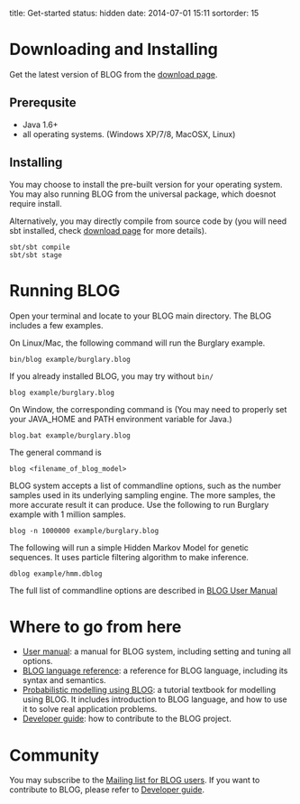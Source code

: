 title: Get-started
status: hidden
date: 2014-07-01 15:11
sortorder: 15

# Downloading and Installing
Get the latest version of BLOG from the 
[download page]({filename}download.md). 

## Prerequsite
- Java 1.6+
- all operating systems. (Windows XP/7/8, MacOSX, Linux)

## Installing
You may choose to install the pre-built version for your operating system. 
You may also running BLOG from the universal package, which doesnot require install. 

Alternatively, you may directly compile from source code by 
(you will need sbt installed, check [download page]({filename}develop-guide.md) for more details). 

    sbt/sbt compile
    sbt/sbt stage

<!-- *** Placeholder for installation *** -->

# Running BLOG
Open your terminal and locate to your BLOG main directory.
The BLOG includes a few examples. 

On Linux/Mac, the following command will run the Burglary example. 
```
bin/blog example/burglary.blog
```
If you already installed BLOG, you may try without `bin/`
```
blog example/burglary.blog
```

On Window, the corresponding command is (You may need to properly set your JAVA_HOME and PATH environment variable for Java.)
```
blog.bat example/burglary.blog
```

The general command is 
```
blog <filename_of_blog_model>
```

BLOG system accepts a list of commandline options, such as the number samples
used in its underlying sampling engine. The more samples, the more accurate
result it can produce. Use the following to run Burglary example with 1 million 
samples. 
```
blog -n 1000000 example/burglary.blog
```

The following will run a simple Hidden Markov Model for genetic sequences. 
It uses particle filtering algorithm to make inference. 
```
dblog example/hmm.dblog
```

The full list of commandline options are described in [BLOG User Manual]({filename}user-manual.md)

# Where to go from here
- [User manual]({filename}user-manual.md): a manual for BLOG system, including setting and tuning all options. 
- [BLOG language reference](xxxxx): a reference for BLOG language, including its syntax and semantics. 
- [Probabilistic modelling using BLOG](xxx): a tutorial textbook for modelling using BLOG. It includes introduction to BLOG language, and how to use it to solve real application problems. 
- [Developer guide]({filename}develop-guide.md): how to contribute to the BLOG project. 

# Community
You may subscribe to the [Mailing list for BLOG users](xxx).
If you want to contribute to BLOG, please refer to [Developer guide]({filename}develop-guide.md).
